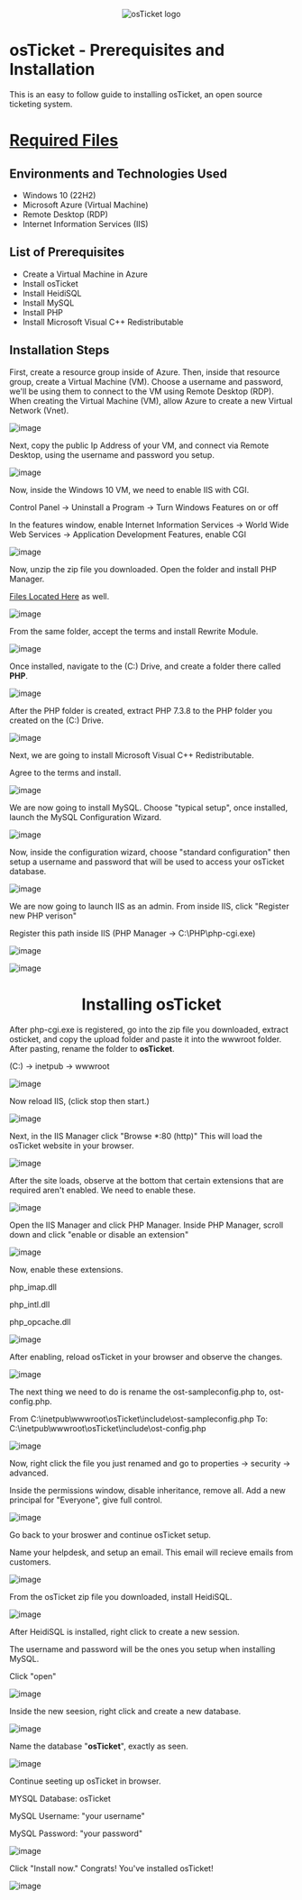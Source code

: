 <p align="center">
<img src="https://i.imgur.com/Clzj7Xs.png" alt="osTicket logo"/>
</p>

<h1>osTicket - Prerequisites and Installation</h1>

This is an easy to follow guide to installing osTicket, an open source ticketing system.<br />

# [Required Files](https://drive.google.com/drive/u/0/folders/1APMfNyfNzcxZC6EzdaNfdZsUwxWYChf6)



<h2>Environments and Technologies Used</h2>

- Windows 10 (22H2)
- Microsoft Azure (Virtual Machine)
- Remote Desktop (RDP)
- Internet Information Services (IIS)

<h2>List of Prerequisites</h2>

- Create a Virtual Machine in Azure
- Install osTicket
- Install HeidiSQL
- Install MySQL
- Install PHP
- Install Microsoft Visual C++ Redistributable

<h2>Installation Steps</h2>

First, create a resource group inside of Azure. Then, inside that resource group, create a Virtual Machine (VM). Choose a username and password, we'll be using them to connect to the VM using Remote Desktop (RDP). When creating the Virtual Machine (VM), allow Azure to create a new Virtual Network (Vnet).

![image](https://github.com/user-attachments/assets/aef8e8f1-3d8f-4c22-a7cf-81f78f553ce2)

Next, copy the public Ip Address of your VM, and connect via Remote Desktop, using the username and password you setup.

![image](https://github.com/user-attachments/assets/73ac104c-db04-4612-8ab6-20bc4bfa45c2)

Now, inside the Windows 10 VM, we need to enable IIS with CGI.</p>
Control Panel -> Uninstall a Program -> Turn Windows Features on or off</p>
In the features window, enable Internet Information Services -> World Wide Web Services -> Application Development Features, enable CGI

![image](https://github.com/user-attachments/assets/06b5a116-a4f5-4b80-bbe2-c1b2e6c67b2c)

Now, unzip the zip file you downloaded. Open the folder and install PHP Manager.</p>
[Files Located Here](https://drive.google.com/drive/u/0/folders/1APMfNyfNzcxZC6EzdaNfdZsUwxWYChf6) as well.

![image](https://github.com/user-attachments/assets/d67fed57-b156-4996-bf3c-a6e0cf38752d)

From the same folder, accept the terms and install Rewrite Module.

![image](https://github.com/user-attachments/assets/27792d1d-aacb-4245-9160-721e7f6ba814)

Once installed, navigate to the (C:) Drive, and create a folder there called **PHP**.

![image](https://github.com/user-attachments/assets/dbe02db4-ab46-451a-ad65-27b872c3db70)

After the PHP folder is created, extract PHP 7.3.8 to the PHP folder you created on the (C:) Drive.

![image](https://github.com/user-attachments/assets/0ff6d663-c00c-458e-92b6-26db4cc5804f)

Next, we are going to install Microsoft Visual C++ Redistributable.</p>
Agree to the terms and install.

![image](https://github.com/user-attachments/assets/27d167f2-7849-42b8-ae7d-e58c53e2869c)

We are now going to install MySQL. Choose "typical setup", once installed, launch the MySQL Configuration Wizard.

![image](https://github.com/user-attachments/assets/01d3c2f8-e7b6-40d2-a46a-9ad88f8907f2)

Now, inside the configuration wizard, choose "standard configuration" then setup a username and password that will be used to access your osTicket database.

![image](https://github.com/user-attachments/assets/7566db98-732c-436a-bf6d-e2cc74b66eb0)

We are now going to launch IIS as an admin. From inside IIS, click "Register new PHP verison"</p>
Register this path inside IIS (PHP Manager -> C:\PHP\php-cgi.exe)

 ![image](https://github.com/user-attachments/assets/64ba48c4-715d-4c20-8501-c78ad5eb1139)

 ![image](https://github.com/user-attachments/assets/dabe3d50-8b59-4fa3-ba86-79b1dd51e693)

 # <div style="text-align: center;"> Installing osTicket

 After php-cgi.exe is registered, go into the zip file you downloaded, extract osticket, and copy the upload folder and paste it into the wwwroot folder. After pasting, rename the folder to **osTicket**.</p>
 (C:) -> inetpub -> wwwroot

 ![image](https://github.com/user-attachments/assets/a67974f4-897b-4b7b-88fc-78ce38579f33)

 Now reload IIS, (click stop then start.)

![image](https://github.com/user-attachments/assets/82466b2c-13fd-4067-895d-90104283b74b)

Next, in the IIS Manager click "Browse *:80 (http)" This will load the osTicket website in your browser.

![image](https://github.com/user-attachments/assets/ac8422d6-db5d-4976-a669-149f53f36635)

After the site loads, observe at the bottom that certain extensions that are required aren't enabled. We need to enable these.

![image](https://github.com/user-attachments/assets/17405aa6-ff38-438c-ad74-cff84da1264a)

Open the IIS Manager and click PHP Manager. Inside PHP Manager, scroll down and click "enable or disable an extension"

![image](https://github.com/user-attachments/assets/aa27a2bb-edef-44a9-af3f-286e7da6dca3)

Now, enable these extensions.</p>
php_imap.dll</p>
php_intl.dll</p>
php_opcache.dll</p>

![image](https://github.com/user-attachments/assets/8b570021-6bc2-4059-9b4e-f09d721a1f2c)

After enabling, reload osTicket in your browser and observe the changes.

![image](https://github.com/user-attachments/assets/d3081fa0-6aa0-486a-a17f-c14d242c6e2d)

The next thing we need to do is rename the ost-sampleconfig.php to, ost-config.php.</p>
From C:\inetpub\wwwroot\osTicket\include\ost-sampleconfig.php
To: C:\inetpub\wwwroot\osTicket\include\ost-config.php

![image](https://github.com/user-attachments/assets/b54b466e-30d0-4f41-b877-cab53b830432)

Now, right click the file you just renamed and go to properties -> security -> advanced.</p>
Inside the permissions window, disable inheritance, remove all. Add a new principal for "Everyone", give full control.

![image](https://github.com/user-attachments/assets/af2240e1-3e04-4e8c-acd1-6b383c1d7119)

Go back to your broswer and continue osTicket setup.</p>
Name your helpdesk, and setup an email. This email will recieve emails from customers.

![image](https://github.com/user-attachments/assets/d32f5a5f-8b0d-4d67-a663-91472315c42a)

From the osTicket zip file you downloaded, install HeidiSQL.

![image](https://github.com/user-attachments/assets/f453bdee-c5c0-4459-a2e5-81d3920b7d4c)

After HeidiSQL is installed, right click to create a new session.</p>
The username and password will be the ones you setup when installing MySQL.</p>
Click "open"

![image](https://github.com/user-attachments/assets/3dfb2ec0-0efa-40c5-a489-06de52096096)

Inside the new seesion, right click and create a new database.

![image](https://github.com/user-attachments/assets/fe9ca6eb-b844-4cea-88a8-956248776e0f)

Name the database "**osTicket**", exactly as seen.

![image](https://github.com/user-attachments/assets/f5eda9e6-1417-41b1-bf6a-810d87e568ef)

Continue seeting up osTicket in browser.</p>

MYSQL Database: osTicket</p>
MySQL Username: "your username"</p>
MySQL Password: "your password"</p>

![image](https://github.com/user-attachments/assets/81fa8a19-9a15-4583-921f-59a80a1f1149)

Click "Install now." Congrats! You've installed osTicket!

![image](https://github.com/user-attachments/assets/2a98c53a-6bad-4d60-96b9-3d2bc67baa6d)





































